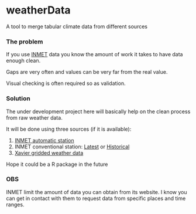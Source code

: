 # weatherData
A tool to merge tabular climate data from different sources

### The problem

If you use [INMET](http://www.inmet.gov.br/portal/) data you know the amount of work it takes to have data enough clean. 

Gaps are very often and values can be very far from the real value.

Visual checking is often required so as validation.

### Solution

The under development project here will basically help on the clean process from raw weather data.

It will be done using three sources (if it is available):

1. [INMET automatic station](http://www.inmet.gov.br/portal/index.php?r=estacoes/estacoesAutomaticas)
2. INMET conventional station: [Latest](http://www.inmet.gov.br/portal/index.php?r=estacoes/estacoesConvencionais) or [Historical](http://www.inmet.gov.br/portal/index.php?r=bdmep/bdmep)
3. [Xavier gridded weather data](https://github.com/AlexandreCandidoXavier/ExemplosPython)

Hope it could be a R package in the future


### OBS

INMET limit the amount of data you can obtain from its website. I know you can get in contact with them to request data from specific places and time ranges.

